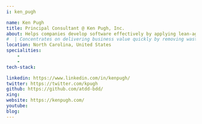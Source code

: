 ```yaml
---
i: ken_pugh

name: Ken Pugh
title: Principal Consultant @ Ken Pugh, Inc.
about: Helps companies develop software effectively by applying lean-agile principles and practices
#  | Concentrates on delivering business value quickly by removing waste and delays in value streams; building in quality with Acceptance Test-Driven Development / Behaviour Driven Development; creating a collaborative environment; and evaluating return-on-investment
location: North Carolina, United States
specialities:
    - 
    - 
tech-stack: 

linkedin: https://www.linkedin.com/in/kenpugh/
twitter: https://twitter.com/kpugh
github: https://github.com/atdd-bdd/
xing: 
website: https://kenpugh.com/
youtube: 
blog: 
---
```


